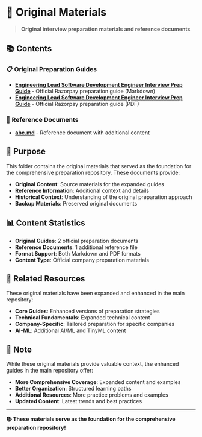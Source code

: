 # 📄 **Original Materials**

> **Original interview preparation materials and reference documents**

## 📚 **Contents**

### **📋 Original Preparation Guides**
- [**Engineering Lead Software Development Engineer Interview Prep Guide**](Engineering___Lead_Software_Development_Engineer___Interview_Prep_Guide.md) - Official Razorpay preparation guide (Markdown)
- [**Engineering Lead Software Development Engineer Interview Prep Guide**](Engineering___Lead_Software_Development_Engineer___Interview_Prep_Guide.pdf/) - Official Razorpay preparation guide (PDF)

### **📝 Reference Documents**
- [**abc.md**](abc.md) - Reference document with additional content

## 🎯 **Purpose**

This folder contains the original materials that served as the foundation for the comprehensive preparation repository. These documents provide:

- **Original Content**: Source materials for the expanded guides
- **Reference Information**: Additional context and details
- **Historical Context**: Understanding of the original preparation approach
- **Backup Materials**: Preserved original documents

## 📊 **Content Statistics**

- **Original Guides**: 2 official preparation documents
- **Reference Documents**: 1 additional reference file
- **Format Support**: Both Markdown and PDF formats
- **Content Type**: Official company preparation materials

## 🔗 **Related Resources**

These original materials have been expanded and enhanced in the main repository:

- **Core Guides**: Enhanced versions of preparation strategies
- **Technical Fundamentals**: Expanded technical content
- **Company-Specific**: Tailored preparation for specific companies
- **AI-ML**: Additional AI/ML and TinyML content

## 📝 **Note**

While these original materials provide valuable context, the enhanced guides in the main repository offer:

- **More Comprehensive Coverage**: Expanded content and examples
- **Better Organization**: Structured learning paths
- **Additional Resources**: More practice problems and examples
- **Updated Content**: Latest trends and best practices

---

**📚 These materials serve as the foundation for the comprehensive preparation repository!**
